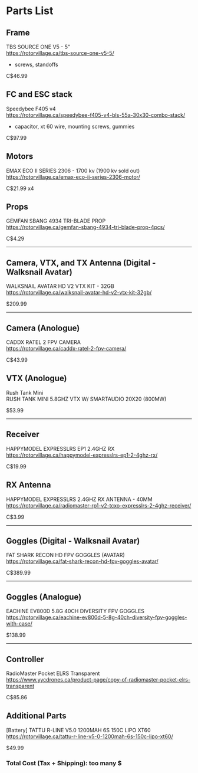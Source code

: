# Parts List
  
## Frame
TBS SOURCE ONE V5 - 5"  
https://rotorvillage.ca/tbs-source-one-v5-5/
- screws, standoffs
  
C$46.99  
  
  
## FC and ESC stack
Speedybee F405 v4  
https://rotorvillage.ca/speedybee-f405-v4-bls-55a-30x30-combo-stack/
- capacitor, xt 60 wire, mounting screws, gummies
  
C$97.99  
  
  
## Motors
EMAX ECO II SERIES 2306 - 1700 kv (1900 kv sold out)  
https://rotorvillage.ca/emax-eco-ii-series-2306-motor/  
  
C$21.99 x4  
  
  
## Props
GEMFAN SBANG 4934 TRI-BLADE PROP  
https://rotorvillage.ca/gemfan-sbang-4934-tri-blade-prop-4pcs/  
  
C$4.29  

  
-------------------------------------------------------------------------------
## Camera, VTX, and TX Antenna (Digital - Walksnail Avatar)  
WALKSNAIL AVATAR HD V2 VTX KIT - 32GB  
https://rotorvillage.ca/walksnail-avatar-hd-v2-vtx-kit-32gb/  
  
$209.99  
  
  
-------------------------------------------------------------------------------
## Camera (Anologue)  
CADDX RATEL 2 FPV CAMERA  
https://rotorvillage.ca/caddx-ratel-2-fpv-camera/  
  
C$43.99

  
## VTX (Anologue)
Rush Tank Mini  
RUSH TANK MINI 5.8GHZ VTX W/ SMARTAUDIO 20X20 (800MW)  
  
$53.99  

  
-------------------------------------------------------------------------------
## Receiver
HAPPYMODEL EXPRESSLRS EP1 2.4GHZ RX  
https://rotorvillage.ca/happymodel-expresslrs-ep1-2-4ghz-rx/
  
C$19.99  
  
  
## RX Antenna
HAPPYMODEL EXPRESSLRS 2.4GHZ RX ANTENNA - 40MM  
https://rotorvillage.ca/radiomaster-rp1-v2-tcxo-expresslrs-2-4ghz-receiver/
  
C$3.99  
  
-------------------------------------------------------------------------------
## Goggles (Digital - Walksnail Avatar)  
FAT SHARK RECON HD FPV GOGGLES (AVATAR)  
https://rotorvillage.ca/fat-shark-recon-hd-fpv-goggles-avatar/  
  
C$389.99  
  
  
-------------------------------------------------------------------------------
## Goggles (Analogue)  
EACHINE EV800D 5.8G 40CH DIVERSITY FPV GOGGLES  
https://rotorvillage.ca/eachine-ev800d-5-8g-40ch-diversity-fpv-goggles-with-case/  
  
$138.99  
  
  
-------------------------------------------------------------------------------

## Controller
RadioMaster Pocket ELRS Transparent  
https://www.yycdrones.ca/product-page/copy-of-radiomaster-pocket-elrs-transparent
  
C$85.86 

  
## Additional Parts
[Battery]
TATTU R-LINE V5.0 1200MAH 6S 150C LIPO XT60  
https://rotorvillage.ca/tattu-r-line-v5-0-1200mah-6s-150c-lipo-xt60/  
  
$49.99  

  
### Total Cost (Tax + Shipping): too many $
